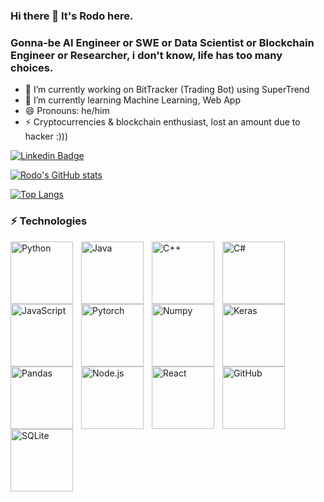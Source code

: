 ### Hi there 👋 It's Rodo here.
### Gonna-be AI Engineer or SWE or Data Scientist or Blockchain Engineer or Researcher, i don't know, life has too many choices. 


- 🔭 I’m currently working on BitTracker (Trading Bot) using SuperTrend
- 🌱 I’m currently learning Machine Learning, Web App
- 😄 Pronouns: he/him  
- ⚡ Cryptocurrencies & blockchain enthusiast, lost an amount due to hacker :)))  

[![Linkedin Badge](https://img.shields.io/badge/rodonguyen-vn?style=for-the-badge&logo=linkedin&logoColor=white&link=https://www.linkedin.com/in/rodonguyen/)](https://www.linkedin.com/in/rodonguyen/)

[![Rodo's GitHub stats](https://github-readme-stats.vercel.app/api?username=rodonguyen&count_private=true&show_icons=true&theme=algolia)](https://www.linkedin.com/in/rodonguyen/)

[![Top Langs](https://github-readme-stats.vercel.app/api/top-langs/?username=rodonguyen&layout=compact)](https://github.com/rodonguyen/github-readme-stats)

### ⚡ Technologies

<img align="left" alt="Python" width="100px" src="https://img.shields.io/badge/python-3670A0?style=for-the-badge&logo=python&logoColor=ffdd54" style="padding-right:10px;" />
<img align="left" alt="Java" width="100px" src="https://img.shields.io/badge/java-%23ED8B00.svg?style=for-the-badge&logo=java&logoColor=white" style="padding-right:10px;" />
<img align="left" alt="C++" width="100px" src="https://img.shields.io/badge/c++-%2300599C.svg?style=for-the-badge&logo=c%2B%2B&logoColor=white" style="padding-right:10px;" />
<img align="left" alt="C#" width="100px" src="https://img.shields.io/badge/c%23-%23239120.svg?style=for-the-badge&logo=c-sharp&logoColor=white" style="padding-right:10px;" />
<img align="left" alt="JavaScript" width="100px" src="https://img.shields.io/badge/javascript-%23323330.svg?style=for-the-badge&logo=javascript&logoColor=%23F7DF1E" style="padding-right:10px;" />

<img align="left" alt="Pytorch" width="100px" src="https://img.shields.io/badge/PyTorch-%23EE4C2C.svg?style=for-the-badge&logo=PyTorch&logoColor=white" style="padding-right:10px;" />
<img align="left" alt="Numpy" width="100px" src="https://img.shields.io/badge/numpy-%23013243.svg?style=for-the-badge&logo=numpy&logoColor=white" style="padding-right:10px;" />
<img align="left" alt="Keras" width="100px" src="https://img.shields.io/badge/Keras-%23D00000.svg?style=for-the-badge&logo=Keras&logoColor=white" style="padding-right:10px;" />
<img align="left" alt="Pandas" width="100px" src="https://img.shields.io/badge/pandas-%23150458.svg?style=for-the-badge&logo=pandas&logoColor=white" style="padding-right:10px;" />


<img align="left" alt="Node.js" width="100px" src="https://img.shields.io/badge/node.js-6DA55F?style=for-the-badge&logo=node.js&logoColor=white" style="padding-right:10px;" />
<img align="left" alt="React" width="100px" src="https://img.shields.io/badge/react-%2320232a.svg?style=for-the-badge&logo=react&logoColor=%2361DAFB" style="padding-right:10px;" />

<img align="left" alt="GitHub" width="100px" src="https://img.shields.io/badge/github-%23121011.svg?style=for-the-badge&logo=github&logoColor=white" style="padding-right:10px;" />
<img align="left" alt="SQLite" width="100px" src="https://img.shields.io/badge/sqlite-%2307405e.svg?style=for-the-badge&logo=sqlite&logoColor=white" style="padding-right:10px;" />

